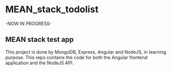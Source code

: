 # MEAN_stack_todolist

-NOW IN PROGRESS-

## MEAN stack test app

This project is done by MongoDB, Express, Angular and NodeJS, in learning purpose.
This repo contains the code for both the Angular frontend application and the NodeJS API.
